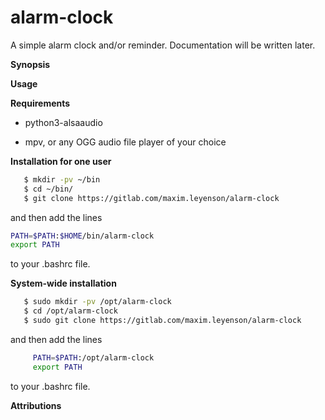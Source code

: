 # alarm-clock

A simple alarm clock and/or reminder. Documentation will be written later.

**Synopsis**

**Usage**

**Requirements**

   * python3-alsaaudio

   * mpv, or any OGG audio file player of your choice

**Installation for one user**
```bash
   $ mkdir -pv ~/bin
   $ cd ~/bin/
   $ git clone https://gitlab.com/maxim.leyenson/alarm-clock
```

and then add the lines

   ```bash
   PATH=$PATH:$HOME/bin/alarm-clock
   export PATH
   ```
to your .bashrc file.


**System-wide installation**

```bash
   $ sudo mkdir -pv /opt/alarm-clock
   $ cd /opt/alarm-clock
   $ sudo git clone https://gitlab.com/maxim.leyenson/alarm-clock
```

and then add the lines

   ```bash
        PATH=$PATH:/opt/alarm-clock
        export PATH
   ```
to your .bashrc file.


**Attributions**


